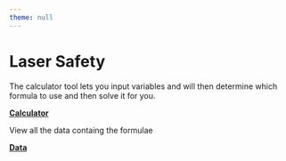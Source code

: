 ```yaml
---
theme: null
---
```


# Laser Safety
The calculator tool lets you input variables and will then determine which formula to use and then solve it for you. 
<p>
<b><a href="http://LaserSafety.github.io/calculator.html">Calculator</a></b> </p>

View all the data containg the formulae 
<p>
<b><a href="http://LaserSafety.github.io/data.html">Data</a></b> </p>
